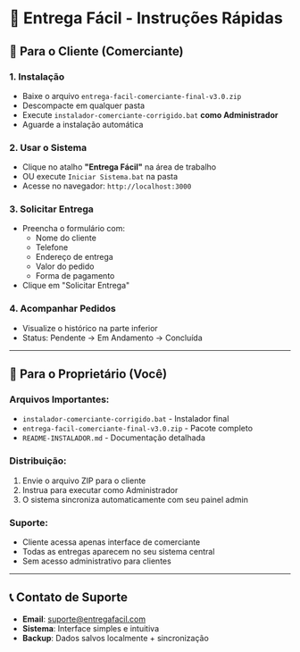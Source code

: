 # 🚚 Entrega Fácil - Instruções Rápidas

## 🎯 Para o Cliente (Comerciante)

### 1. **Instalação**
- Baixe o arquivo `entrega-facil-comerciante-final-v3.0.zip`
- Descompacte em qualquer pasta
- Execute `instalador-comerciante-corrigido.bat` **como Administrador**
- Aguarde a instalação automática

### 2. **Usar o Sistema**
- Clique no atalho **"Entrega Fácil"** na área de trabalho
- OU execute `Iniciar Sistema.bat` na pasta
- Acesse no navegador: `http://localhost:3000`

### 3. **Solicitar Entrega**
- Preencha o formulário com:
  - Nome do cliente
  - Telefone
  - Endereço de entrega
  - Valor do pedido
  - Forma de pagamento
- Clique em "Solicitar Entrega"

### 4. **Acompanhar Pedidos**
- Visualize o histórico na parte inferior
- Status: Pendente → Em Andamento → Concluída

---

## 🔧 Para o Proprietário (Você)

### Arquivos Importantes:
- `instalador-comerciante-corrigido.bat` - Instalador final
- `entrega-facil-comerciante-final-v3.0.zip` - Pacote completo
- `README-INSTALADOR.md` - Documentação detalhada

### Distribuição:
1. Envie o arquivo ZIP para o cliente
2. Instrua para executar como Administrador
3. O sistema sincroniza automaticamente com seu painel admin

### Suporte:
- Cliente acessa apenas interface de comerciante
- Todas as entregas aparecem no seu sistema central
- Sem acesso administrativo para clientes

---

## 📞 Contato de Suporte
- **Email**: suporte@entregafacil.com
- **Sistema**: Interface simples e intuitiva
- **Backup**: Dados salvos localmente + sincronização